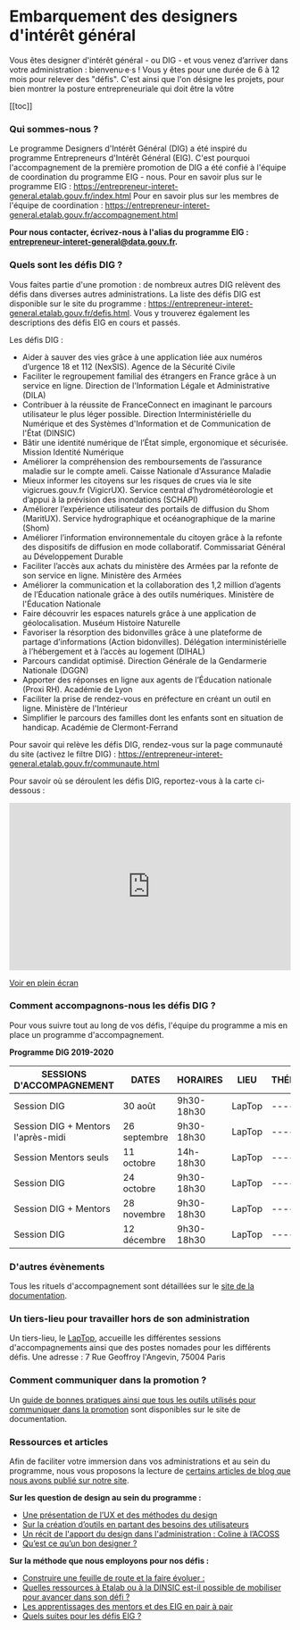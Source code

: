 # Embarquement des designers d'intérêt général 

Vous êtes designer d'intérêt général - ou DIG - et vous venez d’arriver dans votre administration : bienvenu·e·s !
Vous y êtes pour une durée de 6 à 12 mois pour relever des "défis". C'est ainsi que l'on désigne les projets, pour bien montrer la posture entrepreneuriale qui doit être la vôtre


[[toc]]


### Qui sommes-nous ?

Le programme Designers d'Intérêt Général (DIG) a été inspiré du programme Entrepreneurs d'Intérêt Général (EIG). C'est pourquoi l'accompagnement de la première promotion de DIG a été confié à l'équipe de coordination du programme EIG - nous. 
Pour en savoir plus sur le programme EIG : https://entrepreneur-interet-general.etalab.gouv.fr/index.html
Pour en savoir plus sur les membres de l'équipe de coordination : https://entrepreneur-interet-general.etalab.gouv.fr/accompagnement.html

**Pour nous contacter, écrivez-nous à l'alias du programme EIG : <entrepreneur-interet-general@data.gouv.fr>.**

### Quels sont les défis DIG ? 

Vous faites partie d'une promotion : de nombreux autres DIG relèvent des défis dans diverses autres administrations. 
La liste des défis DIG est disponible sur le site du programme : https://entrepreneur-interet-general.etalab.gouv.fr/defis.html.
Vous y trouverez également les descriptions des défis EIG en cours et passés.

Les défis DIG : 
* Aider à sauver des vies grâce à une application liée aux numéros d’urgence 18 et 112 (NexSIS). Agence de la Sécurité Civile 
* Faciliter le regroupement familial des étrangers en France grâce à un service en ligne. Direction de l'Information Légale et Administrative (DILA)
* Contribuer à la réussite de FranceConnect en imaginant le parcours utilisateur le plus léger possible. Direction Interministérielle du Numérique et des Systèmes d'Information et de Communication de l'État (DINSIC)
* Bâtir une identité numérique de l’État simple, ergonomique et sécurisée. Mission Identité Numérique 
* Améliorer la compréhension des remboursements de l’assurance maladie sur le compte ameli. Caisse Nationale d'Assurance Maladie
* Mieux informer les citoyens sur les risques de crues via le site vigicrues.gouv.fr (VigicrUX). Service central d’hydrométéorologie et d’appui à la prévision des inondations (SCHAPI)
* Améliorer l’expérience utilisateur des portails de diffusion du Shom (MaritUX).	Service hydrographique et océanographique de la marine (Shom)
* Améliorer l’information environnementale du citoyen grâce à la refonte des dispositifs de diffusion en mode collaboratif. Commissariat Général au Développement Durable
* Faciliter l’accès aux achats du ministère des Armées par la refonte de son service en ligne.	Ministère des Armées
* Améliorer la communication et la collaboration des 1,2 million d’agents de l’Éducation nationale grâce à des outils numériques.	Ministère de l'Éducation Nationale
* Faire découvrir les espaces naturels grâce à une application de géolocalisation.	Muséum Histoire Naturelle
* Favoriser la résorption des bidonvilles grâce à une plateforme de partage d’informations (Action bidonvilles). Délégation interministérielle à l’hébergement et à l’accès au logement (DIHAL)
* Parcours candidat optimisé.	Direction Générale de la Gendarmerie Nationale (DGGN)
* Apporter des réponses en ligne aux agents de l’Éducation nationale (Proxi RH). Académie de Lyon
* Faciliter la prise de rendez-vous en préfecture en créant un outil en ligne. Ministère de l'Intérieur
* Simplifier le parcours des familles dont les enfants sont en situation de handicap. Académie de Clermont-Ferrand


Pour savoir qui relève les défis DIG, rendez-vous sur la page communauté du site (activez le filtre DIG) : https://entrepreneur-interet-general.etalab.gouv.fr/communaute.html

Pour savoir où se déroulent les défis DIG, reportez-vous à la carte ci-dessous : 
<iframe width="100%" height="300px" frameborder="0" allowfullscreen src="https://umap.openstreetmap.fr/fr/map/localisation-defis-dig_345355?scaleControl=false&miniMap=false&scrollWheelZoom=false&zoomControl=true&allowEdit=false&moreControl=false&searchControl=null&tilelayersControl=null&embedControl=null&datalayersControl=true&onLoadPanel=undefined&captionBar=false"></iframe><p><a href="http://umap.openstreetmap.fr/fr/map/localisation-defis-dig_345355">Voir en plein écran</a></p>


### Comment accompagnons-nous les défis DIG ? 

Pour vous suivre tout au long de vos défis, l'équipe du programme a mis en place un programme d'accompagnement.

**Programme DIG 2019-2020**

| SESSIONS D'ACCOMPAGNEMENT | DATES | HORAIRES | LIEU | THÉMATIQUE | OBJECTIFS 
| -------- | -------- | ------- | ------- | ------ | ----- |
| Session DIG | 30 août | 9h30-18h30 | LapTop | ------ | ----- |
| Session DIG + Mentors l'après-midi | 26 septembre | 9h30-18h30 | LapTop | ------ | ----- |
| Session Mentors seuls | 11 octobre | 14h-18h30 | LapTop | ------ | ----- |
| Session DIG | 24 octobre | 9h30-18h30 | LapTop | ------ | ----- |
| Session DIG + Mentors | 28 novembre | 9h30-18h30 | LapTop | ------ | ----- |
| Session DIG | 12 décembre | 9h30-18h30 | LapTop | ------ | ----- |

### D'autres évènements

Tous les rituels d'accompagnement sont détaillées sur le [site de la documentation](https://doc.eig-forever.org/animation.html).

### Un tiers-lieu pour travailler hors de son administration

Un tiers-lieu, le [LapTop](https://www.lelaptop.com/), accueille les différentes sessions d'accompagnements ainsi que des postes nomades pour les différents défis.
Une adresse : 7 Rue Geoffroy l'Angevin, 75004 Paris

### Comment communiquer dans la promotion ?

Un [guide de bonnes pratiques ainsi que tous les outils utilisés pour communiquer dans la promotion](https://doc.eig-forever.org/communication.html) sont disponibles sur le site de documentation.

### Ressources et articles

Afin de faciliter votre immersion dans vos administrations et au sein du programme, nous vous proposons la lecture de [certains articles de blog que nous avons publié sur notre site](https://entrepreneur-interet-general.etalab.gouv.fr/blog/).

**Sur les question de design au sein du programme :**
- [Une présentation de l’UX et des méthodes du design](https://entrepreneur-interet-general.etalab.gouv.fr/blog/2018/04/25/atelier-product-design.html)
- [Sur la création d’outils en partant des besoins des utilisateurs](https://entrepreneur-interet-general.etalab.gouv.fr/blog/2018/04/12/atelier-product-research.html)
- [Un récit de l'apport du design dans l'administration : Coline à l’ACOSS](https://entrepreneur-interet-general.etalab.gouv.fr/blog/2019/07/03/le-design-de-services-dans-une-administration.html)
- [Qu’est ce qu’un bon designer ?](https://entrepreneur-interet-general.etalab.gouv.fr/blog/2019/04/26/un-bon-designer-selon-Hugo-Stephan.html)

**Sur la méthode que nous employons pour nos défis :**
- [Construire une feuille de route et la faire évoluer :](https://entrepreneur-interet-general.etalab.gouv.fr/blog/2018/04/04/construire-une-feuille-de-route-partagee.html)
- [Quelles ressources à Etalab ou à la DINSIC est-il possible de mobiliser pour avancer dans son défi ?](https://entrepreneur-interet-general.etalab.gouv.fr/blog/2019/03/12/bootcamp-eig3.html)
- [Les apprentissages des mentors et des EIG en pair à pair](https://entrepreneur-interet-general.etalab.gouv.fr/blog/2018/10/25/apprendre-et-progresser.html)
- [Quels suites pour les défis EIG ?](https://entrepreneur-interet-general.etalab.gouv.fr/blog/2019/05/20/session-perennisation-defis-eig-3.html)
